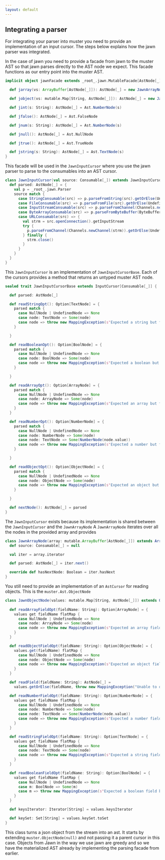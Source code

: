 ```yaml
---
layout: default
---
```

## Integrating a parser

For integrating your parser into muster you need to provide an implementation of an input cursor.  The steps below explains how the jawn parser was integrated. 

In the case of jawn you need to provide a facade from jawn to the muster AST so that jawn parses directly to the AST node we expect.
This facade functions as our entry point into the muster AST. 

```scala
implicit object jawnFacade extends _root_.jawn.MutableFacade[AstNode[_]] {

  def jarray(vs: ArrayBuffer[AstNode[_]]): AstNode[_] = new JawnArrayNode(vs)

  def jobject(vs: mutable.Map[String, AstNode[_]]): AstNode[_] = new JawnObjectNode(vs)

  def jint(s: String): AstNode[_] = Ast.NumberNode(s)

  def jfalse(): AstNode[_] = Ast.FalseNode

  def jnum(s: String): AstNode[_] = Ast.NumberNode(s)

  def jnull(): AstNode[_] = Ast.NullNode

  def jtrue(): AstNode[_] = Ast.TrueNode

  def jstring(s: String): AstNode[_] = Ast.TextNode(s)
}
```

This facade will be used in the `JawnInputCursor` where you use the jawn parser to parse to the consumables into an AST cursor. 

```scala
class JawnInputCursor(val source: Consumable[_]) extends JawnInputCursorBase {
  def parsed: AstNode[_] = {
    val p = _root_.jawn.Parser
    source match {
      case StringConsumable(src) => p.parseFromString(src).getOrElse(UndefinedNode)
      case FileConsumable(src) => p.parseFromFile(src).getOrElse(UndefinedNode)
      case InputStreamConsumable(src) => p.parseFromChannel(Channels.newChannel(src)).getOrElse(UndefinedNode)
      case ByteArrayConsumable(src) => p.parseFromByteBuffer(ByteBuffer.wrap(src)).getOrElse(UndefinedNode)
      case URLConsumable(src) => {
        val strm = src.openConnection().getInputStream
        try {
          p.parseFromChannel(Channels.newChannel(strm)).getOrElse(UndefinedNode)
        } finally {
          strm.close()
        }
      }
    }
  }
}
```

This `JawnInputCursor` is an implementation of `JawnInputCursorBase`. Each of the cursors provides a method that returns an untyped muster AST node. 

```scala
sealed trait JawnInputCursorBase extends InputCursor[Consumable[_]] {

  def parsed: AstNode[_]

  def readStringOpt(): Option[TextNode] = {
    parsed match {
      case NullNode | UndefinedNode => None
      case node: TextNode => Some(node)
      case node => throw new MappingException(s"Expected a string but found a ${node.getClass.getSimpleName}")
    }

  }

  def readBooleanOpt(): Option[BoolNode] = {
    parsed match {
      case NullNode | UndefinedNode => None
      case node: BoolNode => Some(node)
      case node => throw new MappingException(s"Expected a boolean but found a ${node.getClass.getSimpleName}")
    }

  }

  def readArrayOpt(): Option[ArrayNode] = {
    parsed match {
      case NullNode | UndefinedNode => None
      case node: ArrayNode => Some(node)
      case node => throw new MappingException(s"Expected an array but found a ${node.getClass.getSimpleName}")
    }
  }

  def readNumberOpt(): Option[NumberNode] = {
    parsed match {
      case NullNode | UndefinedNode => None
      case node: NumberNode => Some(node)
      case node: TextNode => Some(NumberNode(node.value))
      case node => throw new MappingException(s"Expected a number but found a ${node.getClass.getSimpleName}")
    }

  }

  def readObjectOpt(): Option[ObjectNode] = {
    parsed match {
      case NullNode | UndefinedNode => None
      case node: ObjectNode => Some(node)
      case node => throw new MappingException(s"Expected an object but found a ${node.getClass.getSimpleName}")
    }

  }

  def nextNode(): AstNode[_] = parsed
}
```

The `JawnInputCursor` exists because its implementation is shared between the `JawnInputCursor` and the `JawnArrayNode`
A `JawnArrayNode` iterates over all the nodes in the provided array and provides 

```scala
class JawnArrayNode(array: mutable.ArrayBuffer[AstNode[_]]) extends ArrayNode(null) with JawnInputCursorBase {
  def source: Consumable[_] = null

  val iter = array.iterator

  def parsed: AstNode[_] = iter.next()

  override def hasNextNode: Boolean = iter.hasNext
}
```

You still need to provide an implementation of an `AstCursor` for reading objects. This is the `muster.Ast.ObjectNode`

```scala
class JawnObjectNode(values: mutable.Map[String, AstNode[_]]) extends ObjectNode(null) {
  
  def readArrayFieldOpt(fieldName: String): Option[ArrayNode] = {
    values get fieldName flatMap {
      case NullNode | UndefinedNode => None
      case node: ArrayNode => Some(node)
      case node => throw new MappingException(s"Expected an array field but found a ${node.getClass.getSimpleName}")
    }
  }

  def readObjectFieldOpt(fieldName: String): Option[ObjectNode] = {
    values.get(fieldName) flatMap {
      case NullNode | UndefinedNode => None
      case node: ObjectNode => Some(node)
      case node => throw new MappingException(s"Expected an object field but found a ${node.getClass.getSimpleName}")
    }
  }

  def readField(fieldName: String): AstNode[_] =
    values.getOrElse(fieldName, throw new MappingException("Unable to determine the type of this json"))

  def readNumberFieldOpt(fieldName: String): Option[NumberNode] = {
    values get fieldName flatMap {
      case NullNode | UndefinedNode => None
      case node: NumberNode => Some(node)
      case node: TextNode => Some(NumberNode(node.value))
      case node => throw new MappingException(s"Expected a number field but found a ${node.getClass.getSimpleName}")
    }
  }

  def readStringFieldOpt(fieldName: String): Option[TextNode] = {
    values get fieldName flatMap {
      case NullNode | UndefinedNode => None
      case node: TextNode => Some(node)
      case node => throw new MappingException(s"Expected a string field but found a ${node.getClass.getSimpleName}")
    }
  }

  def readBooleanFieldOpt(fieldName: String): Option[BoolNode] = {
    values get fieldName flatMap {
      case NullNode | UndefinedNode => None
      case m: BoolNode => Some(m)
      case m => throw new MappingException(s"Expected a boolean field but found a ${m.getClass.getSimpleName}")
    }
  }

  def keysIterator: Iterator[String] = values.keysIterator

  def keySet: Set[String] = values.keySet.toSet
}
```

This class turns a json object from the stream into an ast. It starts by extending `muster.ObjectNode(null)` and not passing it a parent cursor in this case. Objects from Jawn in the way we use jawn are greedy and so we have the materialized AST already by implementing the parsing facade from earlier.
